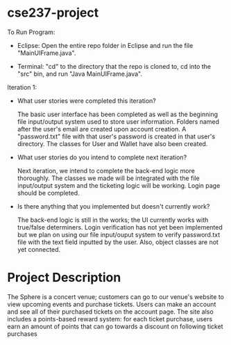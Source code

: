 # cse237-project

To Run Program:

- Eclipse: Open the entire repo folder in Eclipse and run the file "MainUIFrame.java". 

- Terminal: "cd" to the directory that the repo is cloned to, cd into the "src" bin, and run "Java MainUIFrame.java".

Iteration 1:

- What user stories were completed this iteration?
	
	The basic user interface has been completed as well as the beginning file input/output system used to store user information. Folders named after the user's email are created upon account creation. A "password.txt" file with that user's password is created in that user's directory. The classes for User and Wallet have also been created.

- What user stories do you intend to complete next iteration?
	
	Next iteration, we intend to complete the back-end logic more thoroughly. The classes we made will be integrated with the file input/output system and the ticketing logic will be working. Login page should be completed. 

- Is there anything that you implemented but doesn't currently work?
	
	The back-end logic is still in the works; the UI currently works with true/false determiners. Login verification has not yet been implemented but we plan on using our file input/ouput system to verify password.txt file with the text field inputted by the user. Also, object classes are not yet connected.

# Project Description
The Sphere is a concert venue; customers can go to our venue's website to view upcoming events and purchase tickets. Users can make an account and see all of their purchased tickets on the account page. The site also includes a points-based reward system: for each ticket purchase, users earn an amount of points that can go towards a discount on following ticket purchases
